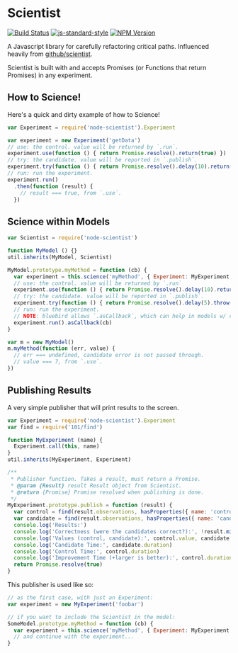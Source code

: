 # Scientist

[![Build Status](https://img.shields.io/travis/Runnable/scientist/master.svg?style=flat-square)](https://travis-ci.org/Runnable/scientist)
[![js-standard-style](https://img.shields.io/badge/code%20style-standard-brightgreen.svg?style=flat-square)](http://standardjs.com/)
[![NPM Version](https://img.shields.io/npm/v/node-scientist.svg?style=flat-square)](https://www.npmjs.com/package/node-scientist)

A Javascript library for carefully refactoring critical paths. Influenced heavily from [github/scientist](https://github.com/github/scientist).

Scientist is built with and accepts Promises (or Functions that return Promises) in any experiment.

## How to Science!

Here's a quick and dirty example of how to Science!

```javascript
var Experiment = require('node-scientist').Experiment

var experiment = new Experiment('getData')
// use: the control. value will be returned by `.run`.
experiment.use(function () { return Promise.resolve().return(true) })
// try: the candidate. value will be reported in `.publish`.
experiment.try(function () { return Promise.resolve().delay(10).return(false) })
// run: run the experiment.
experiment.run()
  .then(function (result) {
    // result === true, from `.use`.
  })
```

## Science within Models

```javascript
var Scientist = require('node-scientist')

function MyModel () {}
util.inherits(MyModel, Scientist)

MyModel.prototype.myMethod = function (cb) {
  var experiment = this.science('myMethod', { Experiment: MyExperiment })
  // use: the control. value will be returned by `.run`
  experiment.use(function () { return Promise.resolve().delay(10).return(7) })
  // try: the candidate. value will be reported in `.publish`.
  experiment.try(function () { return Promise.resolve().delay(5).throw(new Error('foo')) })
  // run: run the experiment.
  // NOTE: bluebird allows `.asCallback`, which can help in models w/ callbacks.
  experiment.run().asCallback(cb)
}

var m = new MyModel()
m.myMethod(function (err, value) {
  // err === undefined, candidate error is not passed through.
  // value === 7, from `.use`.
})
```

## Publishing Results

A very simple publisher that will print results to the screen.

```javascript
var Experiment = require('node-scientist').Experiment
var find = require('101/find')

function MyExperiment (name) {
  Experiment.call(this, name)
}
util.inherits(MyExperiment, Experiment)

/**
 * Publisher function. Takes a result, must return a Promise.
 * @param {Result} result Result object from Scientist.
 * @return {Promise} Promise resolved when publishing is done.
 */
MyExperiment.prototype.publish = function (result) {
  var control = find(result.observations, hasProperties({ name: 'control' }))
  var candidate = find(result.observations, hasProperties({ name: 'candidate' }))
  console.log('Results:')
  console.log('Correctness (were the candidates correct?):', !result.mismatched() ? 'yes' : 'no')
  console.log('Values (control, candidate):', control.value, candidate.value)
  console.log('Candidate Time:', candidate.duration)
  console.log('Control Time:', control.duration)
  console.log('Improvement Time (+larger is better):', control.duration - candidate.duration)
  return Promise.resolve(true)
}
```

This publisher is used like so:

```javascript
// as the first case, with just an Experiment:
var experiment = new MyExperiment('foobar')

// if you want to include the Scientist in the model:
SomeModel.prototype.myMethod = function (cb) {
  var experiment = this.science('myMethod', { Experiment: MyExperiment })
  // and continue with the experiment...
}
```
